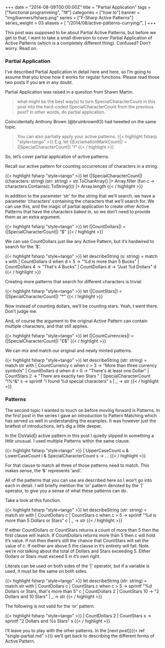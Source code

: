 +++
date = "2014-08-09T00:00:00Z"
title = "Partial Application"
tags = ["functional programming", "f#"]
categories = ["how to"]
banner = "img/banners/fsharp.png"
series = ["F-Sharp Active Patterns"]
series_weight = 03
aliases = [
    "/2014/08/active-patterns-currying/",
]
+++

This post was supposed to be about Partial Active Patterns, but before we get to that, I want to take a small diversion to cover Partial Application of Active Patterns (which is a completely different thing). Confused? Don’t worry. Read on.

### Partial Application
I’ve described Partial Application in detail here and here, so I’m going to assume that you know how it works for regular functions. Please read those two posts if you are in any doubt.

Partial Application was raised in a question from Shawn Martin.

> what might be the best way(s) to turn SpecialCharacterCount in this post into the hard-coded SpecialCharacterCount from the previous post? In other words, do partial application.

Coincidentally Anthony Brown (@bruinbrown93) had tweeted on the same topic.

> You can also partially apply your active patterns. 
{{< highlight fsharp "style=tango" >}}
E.g. let (|ExclamationMarkCount|) = (|SpecialCharacterCount|) “!”
{{< / highlight >}}

So, let’s cover partial application of active patterns.

Recall our active pattern for counting occurrences of characters in a string.

{{< highlight fsharp "style=tango" >}}
let (|SpecialCharacterCount|) (characters: string) (str: string) =
    str.ToCharArray()
    |> Array.filter (fun c -> characters.Contains(c.ToString()))
    |> Array.length
{{< / highlight >}}

In addition to the parameter ‘str’ for the string that we’ll search, we have a parameter ‘characters’ containing the characters that we’ll search for. We can use this, and the magic of partial application to create other Active Patterns that have the characters baked in, so we don’t need to provide them as an extra argument.

{{< highlight fsharp "style=tango" >}}
let (|CountDollars|) = (|SpecialCharacterCount|) “$”
{{< / highlight >}}

We can use CountDollars just like any Active Pattern, but it’s hardwired to search for the ‘$’.

{{< highlight fsharp "style=tango" >}}
let describeString (s: string) =
    match s with
    | CountDollars d when d > 5 -> "%d is more than 5 Bucks"
    | CountDollars 4 -> "That's 4 Bucks"
    | CountDollars d -> "Just %d Dollars" d 
{{< / highlight >}}

Creating more patterns that search for different characters is trivial

{{< highlight fsharp "style=tango" >}}
let (|CountStars|) = (|SpecialCharacterCount|) "*"
{{< / highlight >}}

Now instead of counting dollars, we’ll be counting stars.
Yeah, I went there. Don’t judge me.

And, of course the argument to the original Active Pattern can contain multiple characters, and that still applies.

{{< highlight fsharp "style=tango" >}}
let (|CountCurrencies|) = (|SpecialCharacterCount|) "£$"
{{< / highlight >}}

We can mix and match our original and newly minted patterns.

{{< highlight fsharp "style=tango" >}}
let describeString (str: string) =
    match str with
    | CountCurrency c when c > 3 -> "More than three currency symbols"
    | CountDollars d when d > 0 -> "There's at least one Dollar"
    | CountStars 2 -> "There are exactly two Stars "
    | SpecialCharacterCount "!%^&" s -> sprintf "I found %d special characters" s
    | _ -> str 
{{< / highlight >}}

### Patterns
The second topic I wanted to touch on before moving forward is Patterns. In the first post in the series I gave an introduction to Pattern Matching which has served us well in understanding the examples. It was however just the briefest of introductions, let’s dig a little deeper.

In the (|IsValid|) active pattern in this post I quietly slipped in something a little unusual. I used multiple Patterns within the same clause.

{{< highlight fsharp "style=tango" >}}
| UpperCaseCount u & LowerCaseCount l & SpecialCharacterCount s -> ...
{{< / highlight >}}

For that clause to match all three of those patterns need to match. This makes sense, the ‘&’ represents ‘and’.

All of the patterns that you can use are described here so I won’t go into each in detail. I will briefly mention the ‘or’ pattern denoted by the ‘|’ operator, to give you a sense of what these patterns can do.

Take a look at this function.

{{< highlight fsharp "style=tango" >}}
let describeString (str: string) =
    match str with
    | CountDollars c | CountStars c when c > 5 -> sprintf "%d is more than 5 Dollars or Stars" c
    | _ -> str 
{{< / highlight >}}

If either CountDollars or CountStars returns a count of more than 5 then the first clause will match. If CountDollars returns more than 5 then c will hold it’s value. If not then there’s still the chance that CountStars will set the value of c. If neither are above 5 the clause in it’s entirety will fail. Note we’re not talking about the total of Dollars and Stars exceeding 5. Either Dollars or Stars must exceed 5 in it’s own right.

Literals can be used on both sides of the ‘|’ operator, but if a variable is used, it must be the same on both sides.

{{< highlight fsharp "style=tango" >}}
let describeString (str: string) =
    match str with
    | CountDollars c | CountStars c when c > 5 -> sprintf "%d Dollars or Stars, that's more than 5" c
    | CountDollars 2 | CountStars 10 -> "2 Dollars and 10 Stars"
    | _ -> str 
{{< / highlight >}}

The following is not valid for the ‘or’ pattern.

{{< highlight fsharp "style=tango" >}}
| CountDollars 2 | CountStars s -> sprintf "2 Dollars and %s Stars" s
{{< / highlight >}}

I’ll leave you to play with the other patterns. In the [next post]({{< ref "single-partial.md" >}}) we’ll get back to describing the different forms of Active Pattern.